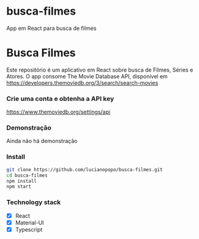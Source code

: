 # busca-filmes

App em React para busca de filmes

# Busca Filmes

Este repositório é um aplicativo em React sobre busca de Filmes, Séries e Atores.
O app consome The Movie Database API, disponível em https://developers.themoviedb.org/3/search/search-movies

### Crie uma conta e obtenha a API key

https://www.themoviedb.org/settings/api

### Demonstração

Ainda não há demonstração

### Install

```sh
git clone https://github.com/lucianopopo/busca-filmes.git
cd busca-filmes
npm install
npm start
```

### Technology stack

- [x] React
- [x] Material-UI
- [x] Typescript
